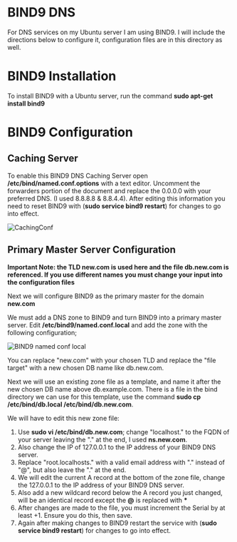 # BIND9 DNS
For DNS services on my Ubuntu server I am using BIND9. I will include the directions below to configure it, configuration files are in this directory as well.

# BIND9 Installation
To install BIND9 with a Ubuntu server, run the command **sudo apt-get install bind9** 

# BIND9 Configuration
## Caching Server
To enable this BIND9 DNS Caching Server open **/etc/bind/named.conf.options** with a text editor. Uncomment the forwarders portion of the document and replace the 0.0.0.0 with your preferred DNS. (I used 8.8.8.8 & 8.8.4.4). After editing this information you need to reset BIND9 with (**sudo service bind9 restart**) for changes to go into effect.

![CachingConf](https://user-images.githubusercontent.com/73307402/97124794-45a09700-1710-11eb-8e76-8fc444de2bb2.PNG)

## Primary Master Server Configuration
**Important Note: the TLD new.com is used here and the file db.new.com is referenced. If you use different names you must change your input into the configuration files**


Next we will configure BIND9 as the primary master for the domain **new.com**

We must add a DNS zone to BIND9 and turn BIND9 into a primary master server. Edit **/etc/bind9/named.conf.local** and add the zone with the following configuration;

![BIND9 named conf local](https://user-images.githubusercontent.com/73307402/97170462-7f05f080-176a-11eb-85bb-f6f765d72c02.PNG)

You can replace "new.com" with your chosen TLD and replace the "file target" with a new chosen DB name like db.new.com.

Next we will use an existing zone file as a template, and name it after the new chosen DB name above db.example.com. There is a file in the bind directory we can use for this template, use the command **sudo cp /etc/bind/db.local /etc/bind/db.new.com**.

We will have to edit this new zone file: 
1. Use **sudo vi /etc/bind/db.new.com**; change "localhost." to the FQDN of your server leaving the "." at the end, I used **ns.new.com**.
2. Also change the IP of 127.0.0.1 to the IP address of your BIND9 DNS server. 
3. Replace "root.localhosts." with a valid email address with "." instead of "@", but also leave the "." at the end.
4. We will edit the current A record at the bottom of the zone file, change the 127.0.0.1 to the IP address of your BIND9 DNS server.
5. Also add a new wildcard record below the A record you just changed, will be an identical record except the **@** is replaced with __*__
6. After changes are made to the file, you must increment the Serial by at least +1. Ensure you do this, then save.
7. Again after making changes to BIND9 restart the service with (**sudo service bind9 restart**) for changes to go into effect.
